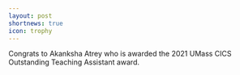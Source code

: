 ```yaml
---
layout: post
shortnews: true
icon: trophy
---
```


Congrats to Akanksha Atrey who is awarded the 2021 UMass CICS Outstanding Teaching Assistant award.
